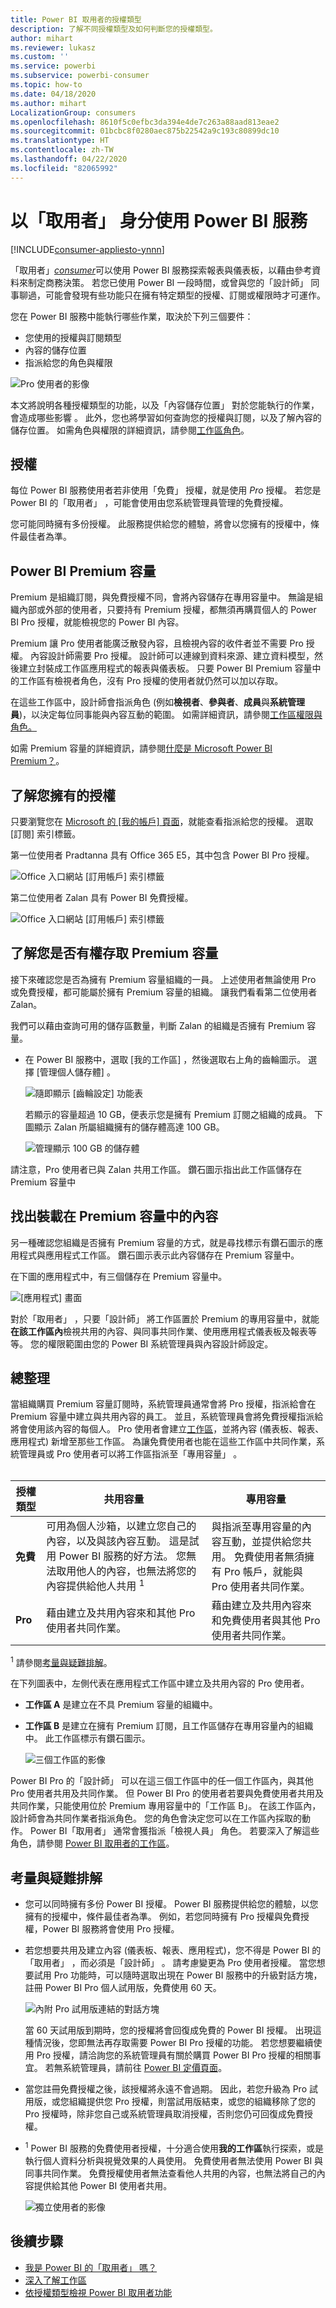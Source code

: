 ```yaml
---
title: Power BI 取用者的授權類型
description: 了解不同授權類型及如何判斷您的授權類型。
author: mihart
ms.reviewer: lukasz
ms.custom: ''
ms.service: powerbi
ms.subservice: powerbi-consumer
ms.topic: how-to
ms.date: 04/18/2020
ms.author: mihart
LocalizationGroup: consumers
ms.openlocfilehash: 8610f5c0efbc3da394e4de7c263a88aad813eae2
ms.sourcegitcommit: 01bcbc8f0280aec875b22542a9c193c80899dc10
ms.translationtype: HT
ms.contentlocale: zh-TW
ms.lasthandoff: 04/22/2020
ms.locfileid: "82065992"
---
```

# <a name="using-the-power-bi-service-as-a-consumer"></a>以「取用者」  身分使用 Power BI 服務

[!INCLUDE[consumer-appliesto-ynnn](../includes/consumer-appliesto-ynnn.md)]

「取用者」[*consumer*](end-user-consumer.md)可以使用 Power BI 服務探索報表與儀表板，以藉由參考資料來制定商務決策。 若您已使用 Power BI 一段時間，或曾與您的「設計師」  同事聊過，可能會發現有些功能只在擁有特定類型的授權、訂閱或權限時才可運作。 

您在 Power BI 服務中能執行哪些作業，取決於下列三個要件：
-    您使用的授權與訂閱類型
-    內容的儲存位置
-    指派給您的角色與權限


![Pro 使用者的影像](media/end-user-license/power-bi-questions-small.png)

本文將說明各種授權類型的功能，以及「內容儲存位置」  對於您能執行的作業，會造成哪些影響  。 此外，您也將學習如何查詢您的授權與訂閱，以及了解內容的儲存位置。 如需角色與權限的詳細資訊，請參閱[工作區角色](end-user-workspaces.md)。

## <a name="licenses"></a>授權

每位 Power BI 服務使用者若非使用「免費」  授權，就是使用 *Pro* 授權。 若您是 Power BI 的「取用者」  ，可能會使用由您系統管理員管理的免費授權。 

您可能同時擁有多份授權。  此服務提供給您的體驗，將會以您擁有的授權中，條件最佳者為準。 

## <a name="power-bi-premium-capacity"></a>Power BI Premium 容量

Premium 是組織訂閱，與免費授權不同，會將內容儲存在專用容量中。 無論是組織內部或外部的使用者，只要持有 Premium 授權，都無須再購買個人的 Power BI Pro 授權，就能檢視您的 Power BI 內容。 

Premium 讓 Pro 使用者能廣泛散發內容，且檢視內容的收件者並不需要 Pro 授權。 內容設計師需要 Pro 授權。 設計師可以連線到資料來源、建立資料模型，然後建立封裝成工作區應用程式的報表與儀表板。 只要 Power BI Premium 容量中的工作區有檢視者角色，沒有 Pro 授權的使用者就仍然可以加以存取。

在這些工作區中，設計師會指派角色 (例如**檢視者**、**參與者**、**成員**與**系統管理員**)，以決定每位同事能與內容互動的範圍。 如需詳細資訊，請參閱[工作區權限與角色。](end-user-workspaces.md) 

如需 Premium 容量的詳細資訊，請參閱[什麼是 Microsoft Power BI Premium？](../service-premium-what-is.md)。


## <a name="find-out-which-licenses-you-have"></a>了解您擁有的授權

只要瀏覽您在 [Microsoft 的 [我的帳戶]  頁面](https://portal.office.com/account)，就能查看指派給您的授權。  選取 [訂閱]  索引標籤。


第一位使用者 Pradtanna 具有 Office 365 E5，其中包含 Power BI Pro 授權。

![Office 入口網站 [訂用帳戶] 索引標籤](media/end-user-license/power-bi-license-office.png)

第二位使用者 Zalan 具有 Power BI 免費授權。 

![Office 入口網站 [訂用帳戶] 索引標籤](media/end-user-license/power-bi-license-free.png)

## <a name="find-out-if-you-have-access-to-premium-capacity"></a>了解您是否有權存取 Premium 容量

接下來確認您是否為擁有 Premium 容量組織的一員。 上述使用者無論使用 Pro 或免費授權，都可能屬於擁有 Premium 容量的組織。  讓我們看看第二位使用者 Zalan。  

我們可以藉由查詢可用的儲存區數量，判斷 Zalan 的組織是否擁有 Premium 容量。 

- 在 Power BI 服務中，選取 [我的工作區]  ，然後選取右上角的齒輪圖示。 選擇 [管理個人儲存體]  。

    ![隨即顯示 [齒輪設定] 功能表](media/end-user-license/power-bi-license-personal.png)

    若顯示的容量超過 10 GB，便表示您是擁有 Premium 訂閱之組織的成員。 下圖顯示 Zalan 所屬組織擁有的儲存體高達 100 GB。  

    ![管理顯示 100 GB 的儲存體](media/end-user-license/power-bi-free-capacity.png)

請注意，Pro 使用者已與 Zalan 共用工作區。 鑽石圖示指出此工作區儲存在 Premium 容量中 

## <a name="identify-content-hosted-in-premium-capacity"></a>找出裝載在 Premium 容量中的內容

另一種確認您組織是否擁有 Premium 容量的方式，就是尋找標示有鑽石圖示的應用程式與應用程式工作區。 鑽石圖示表示此內容儲存在 Premium 容量中。 

在下圖的應用程式中，有三個儲存在 Premium 容量中。

![[應用程式] 畫面](media/end-user-license/power-bi-premium.png)

    
對於「取用者」  ，只要「設計師」  將工作區置於 Premium 的專用容量中，就能**在該工作區內**檢視共用的內容、與同事共同作業、使用應用程式儀表板及報表等等。 您的權限範圍由您的 Power BI 系統管理員與內容設計師設定。 

   

## <a name="putting-it-all-together"></a>總整理

當組織購買 Premium 容量訂閱時，系統管理員通常會將 Pro 授權，指派給會在 Premium 容量中建立與共用內容的員工。 並且，系統管理員會將免費授權指派給將會使用該內容的每個人。 Pro 使用者會建立[工作區](end-user-workspaces.md)，並將內容 (儀表板、報表、應用程式) 新增至那些工作區。 為讓免費使用者也能在這些工作區中共同作業，系統管理員或 Pro 使用者可以將工作區指派至「專用容量」  。    
<br>

|授權類型  |共用容量  |專用容量  |
|---------|---------|---------|
|**免費**     |  可用為個人沙箱，以建立您自己的內容，以及與該內容互動。 這是試用 Power BI 服務的好方法。 您無法取用他人的內容，也無法將您的內容提供給他人共用 <sup>1</sup>     |   與指派至專用容量的內容互動，並提供給您共用。 免費使用者無須擁有 Pro 帳戶，就能與 Pro 使用者共同作業。      |
|**Pro**     |  藉由建立及共用內容來和其他 Pro 使用者共同作業。        |  藉由建立及共用內容來和免費使用者與其他 Pro 使用者共同作業。       |


<sup>1</sup> 請參閱[考量與疑難排解](#considerations-and-troubleshooting)。 

在下列圖表中，左側代表在應用程式工作區中建立及共用內容的 Pro 使用者。 

- **工作區 A** 是建立在不具 Premium 容量的組織中。 

- **工作區 B** 是建立在擁有 Premium 訂閱，且工作區儲存在專用容量內的組織中。 此工作區標示有鑽石圖示。  

    ![三個工作區的影像](media/end-user-license/power-bi-dedicated.jpg)

Power BI Pro 的「設計師」  可以在這三個工作區中的任一個工作區內，與其他 Pro 使用者共用及共同作業。 但 Power BI Pro 的使用者若要與免費使用者共用及共同作業，只能使用位於 Premium 專用容量中的「工作區 B」。  在該工作區內，設計師會為共同作業者指派角色。 您的角色會決定您可以在工作區內採取的動作。 Power BI「取用者」  通常會獲指派「檢視人員」  角色。 若要深入了解這些角色，請參閱 [Power BI 取用者的工作區](end-user-workspaces.md)。




## <a name="considerations-and-troubleshooting"></a>考量與疑難排解
- 您可以同時擁有多份 Power BI 授權。 Power BI 服務提供給您的體驗，以您擁有的授權中，條件最佳者為準。 例如，若您同時擁有 Pro 授權與免費授權，Power BI 服務將會使用 Pro 授權。

- 若您想要共用及建立內容 (儀表板、報表、應用程式)，您不得是 Power BI 的「取用者」  ，而必須是「設計師」  。 請考慮變更為 Pro 使用者授權。 當您想要試用 Pro 功能時，可以隨時選取出現在 Power BI 服務中的升級對話方塊，註冊 Power BI Pro 個人試用版，免費使用 60 天。

    ![內附 Pro 試用版連結的對話方塊](media/end-user-license/power-bi-trial.png)

  當 60 天試用版到期時，您的授權將會回復成免費的 Power BI 授權。 出現這種情況後，您即無法再存取需要 Power BI Pro 授權的功能。 若您想要繼續使用 Pro 授權，請洽詢您的系統管理員有關於購買 Power BI Pro 授權的相關事宜。 若無系統管理員，請前往 [Power BI 定價頁面](https://powerbi.microsoft.com/pricing/)。     


- 當您註冊免費授權之後，該授權將永遠不會過期。 因此，若您升級為 Pro 試用版，或您組織提供您 Pro 授權，則當試用版結束，或您的組織移除了您的 Pro 授權時，除非您自己或系統管理員取消授權，否則您仍可回復成免費授權。 

- <sup>1</sup> Power BI 服務的免費使用者授權，十分適合使用**我的工作區**執行探索，或是執行個人資料分析與視覺效果的人員使用。 免費使用者無法使用 Power BI 與同事共同作業。 免費授權使用者無法查看他人共用的內容，也無法將自己的內容提供給其他 Power BI 使用者共用。 

    ![獨立使用者的影像](media/end-user-license/power-bi-free-license.jpg)


## <a name="next-steps"></a>後續步驟
- [我是 Power BI 的「取用者」  嗎？](end-user-consumer.md)    
- [深入了解工作區](end-user-workspaces.md)    
- [依授權類型檢視 Power BI 取用者功能](end-user-features.md)
